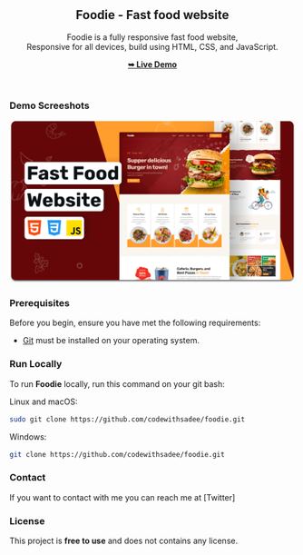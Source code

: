 <div align="center">
  

  <br />
  <br />

  <h2 align="center">Foodie - Fast food website</h2>

  Foodie is a fully responsive fast food website, <br />Responsive for all devices, build using HTML, CSS, and JavaScript.

  <a href="(https://ravendrapawar51.github.io/BURGERbite/)"><strong>➥ Live Demo</strong></a>

</div>

<br />

### Demo Screeshots

![Foodie Desktop Demo](./readme-images/desktop.png "Desktop Demo")

### Prerequisites

Before you begin, ensure you have met the following requirements:

* [Git](https://git-scm.com/downloads "Download Git") must be installed on your operating system.

### Run Locally

To run **Foodie** locally, run this command on your git bash:

Linux and macOS:

```bash
sudo git clone https://github.com/codewithsadee/foodie.git
```

Windows:

```bash
git clone https://github.com/codewithsadee/foodie.git
```

### Contact

If you want to contact with me you can reach me at [Twitter]

### License

This project is **free to use** and does not contains any license.
